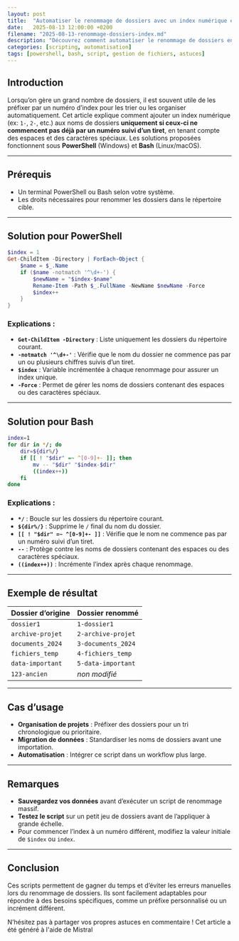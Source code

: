 ```yaml
---
layout: post
title:  "Automatiser le renommage de dossiers avec un index numérique en PowerShell et Bash"
date:   2025-08-13 12:00:00 +0200
filename: "2025-08-13-renommage-dossiers-index.md"
description: "Découvrez comment automatiser le renommage de dossiers en ajoutant un index numérique en PowerShell et Bash, tout en gérant les espaces et caractères spéciaux. Idéal pour organiser vos projets ou migrations de données."
categories: [scripting, automatisation]
tags: [powershell, bash, script, gestion de fichiers, astuces]
---
```



## Introduction

Lorsqu’on gère un grand nombre de dossiers, il est souvent utile de les préfixer par un numéro d’index pour les trier ou les organiser automatiquement. Cet article explique comment ajouter un index numérique (ex: `1-`, `2-`, etc.) aux noms de dossiers **uniquement si ceux-ci ne commencent pas déjà par un numéro suivi d’un tiret**, en tenant compte des espaces et des caractères spéciaux. Les solutions proposées fonctionnent sous **PowerShell** (Windows) et **Bash** (Linux/macOS).

---

## Prérequis

- Un terminal PowerShell ou Bash selon votre système.
- Les droits nécessaires pour renommer les dossiers dans le répertoire cible.

---

## Solution pour PowerShell

```powershell
$index = 1
Get-ChildItem -Directory | ForEach-Object {
    $name = $_.Name
    if ($name -notmatch '^\d+-') {
        $newName = "$index-$name"
        Rename-Item -Path $_.FullName -NewName $newName -Force
        $index++
    }
}
```

### Explications :
- **`Get-ChildItem -Directory`** : Liste uniquement les dossiers du répertoire courant.
- **`-notmatch '^\d+-'`** : Vérifie que le nom du dossier ne commence pas par un ou plusieurs chiffres suivis d’un tiret.
- **`$index`** : Variable incrémentée à chaque renommage pour assurer un index unique.
- **`-Force`** : Permet de gérer les noms de dossiers contenant des espaces ou des caractères spéciaux.

---

## Solution pour Bash

```bash
index=1
for dir in */; do
    dir=${dir%/}
    if [[ ! "$dir" =~ ^[0-9]+- ]]; then
        mv -- "$dir" "$index-$dir"
        ((index++))
    fi
done
```

### Explications :
- **`*/`** : Boucle sur les dossiers du répertoire courant.
- **`${dir%/}`** : Supprime le `/` final du nom du dossier.
- **`[[ ! "$dir" =~ ^[0-9]+- ]]`** : Vérifie que le nom ne commence pas par un numéro suivi d’un tiret.
- **`--`** : Protège contre les noms de dossiers contenant des espaces ou des caractères spéciaux.
- **`((index++))`** : Incrémente l’index après chaque renommage.

---

## Exemple de résultat

| Dossier d’origine       | Dossier renommé       |
|-------------------------|-----------------------|
| `dossier1`              | `1-dossier1`          |
| `archive-projet`        | `2-archive-projet`    |
| `documents_2024`        | `3-documents_2024`    |
| `fichiers_temp`         | `4-fichiers_temp`     |
| `data-important`        | `5-data-important`    |
| `123-ancien`            | *non modifié*         |

---

## Cas d’usage

- **Organisation de projets** : Préfixer des dossiers pour un tri chronologique ou prioritaire.
- **Migration de données** : Standardiser les noms de dossiers avant une importation.
- **Automatisation** : Intégrer ce script dans un workflow plus large.

---

## Remarques

- **Sauvegardez vos données** avant d’exécuter un script de renommage massif.
- **Testez le script** sur un petit jeu de dossiers avant de l’appliquer à grande échelle.
- Pour commencer l’index à un numéro différent, modifiez la valeur initiale de `$index` ou `index`.

---

## Conclusion

Ces scripts permettent de gagner du temps et d’éviter les erreurs manuelles lors du renommage de dossiers. Ils sont facilement adaptables pour répondre à des besoins spécifiques, comme un préfixe personnalisé ou un incrément différent.

N’hésitez pas à partager vos propres astuces en commentaire !
Cet article a été généré à l'aide de Mistral
